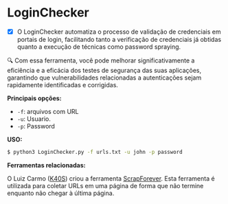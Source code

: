 # **LoginChecker**

- [x] O LoginChecker automatiza o processo de validação de credenciais em portais de login, facilitando tanto a verificação de credenciais já obtidas quanto a execução de técnicas como password spraying.

🔍 Com essa ferramenta, você pode melhorar significativamente a eficiência e a eficácia dos testes de segurança das suas aplicações, garantindo que vulnerabilidades relacionadas a autenticações sejam rapidamente identificadas e corrigidas.

**Principais opções:**

- `-f`: arquivos com URL 
- `-u`: Usuario.
- `-p`: Password

**USO:**
```bash
$ python3 LoginChecker.py -f urls.txt -u john -p password
```
**Ferramentas relacionadas:**

O Luiz Carmo ([K40S](https://github.com/lgcarmo)) criou a ferramenta [ScrapForever](https://github.com/lgcarmo/Scrap_Forever). Esta ferramenta é utilizada para coletar URLs em uma página de forma que não termine enquanto não chegar à última página.

